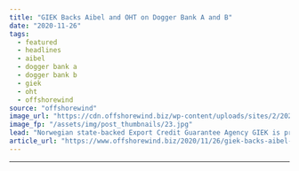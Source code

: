 ```yaml
---
title: "GIEK Backs Aibel and OHT on Dogger Bank A and B"
date: "2020-11-26"
tags: 
  - featured
  - headlines
  - aibel
  - dogger bank a
  - dogger bank b
  - giek
  - oht
  - offshorewind
source: "offshorewind"
image_url: "https://cdn.offshorewind.biz/wp-content/uploads/sites/2/2020/11/26112018/Aibel_GIEK.jpg"
image_fp: "/assets/img/post_thumbnails/23.jpg"
lead: "Norwegian state-backed Export Credit Guarantee Agency GIEK is providing loan guarantees for contracts awarded"
article_url: "https://www.offshorewind.biz/2020/11/26/giek-backs-aibel-and-oht-on-dogger-bank-a-and-b/"
---
```


---
